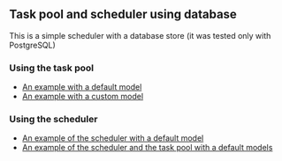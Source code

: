 ## Task pool and scheduler using database

This is a simple scheduler with a database store (it was tested only with PostgreSQL)

### Using the task pool

* [An example with a default model](examples/task/main.go)
* [An example with a custom model](examples/task_model/main.go)


### Using the scheduler
* [An example of the scheduler with a default model](examples/scheduler/main.go)
* [An example of the scheduler and the task pool with a default models](examples/complex/main.go)
